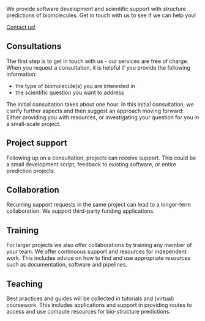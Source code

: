 
We provide software development and scientific support with structure predictions of biomolecules.
Get in touch with us to see if we can help you!

[Contact us!](mailto:ssc-biostructurehub@uni-heidelberg.de)

## Consultations
The first step is to get in touch with us - our services are free of charge. When you request a consultation, it is helpful if you provide the following information:
  
* the type of biomolecule(s) you are interested in
* the scientific question you want to address

The initial consultation takes about one hour. In this initial consultation, we clarify further aspects and then suggest an approach moving forward: Either providing you with resources, or investigating your question for you in a small-scale project.

## Project support
Following up on a consultation, projects can receive support. This could be a small development script, feedback to existing software, or entire prediction projects. 

## Collaboration
Recurring support requests in the same project can lead to a longer-term collaboration. We support third-party funding applications.

## Training
For larger projects we also offer collaborations by training any member of your team. We offer continuous support and resources for independent work. This includes advice on how to find and use appropriate resources such as documentation, software and pipelines.

## Teaching
Best practices and guides will be collected in tutorials and (virtual) coursework.
This includes applications and support in providing routes to access and use compute resources for bio-structure predictions.

